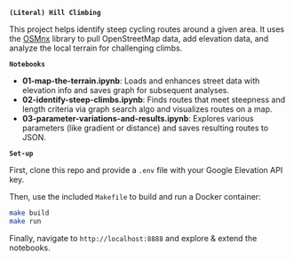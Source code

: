 **`(Literal) Hill Climbing`**

This project helps identify steep cycling routes around a given area. It uses the [OSMnx](https://github.com/gboeing/osmnx) library to pull OpenStreetMap data, add elevation data, and analyze the local terrain for challenging climbs.

**`Notebooks`**

- **01-map-the-terrain.ipynb**: Loads and enhances street data with elevation info and saves graph for subsequent analyses.
- **02-identify-steep-climbs.ipynb**: Finds routes that meet steepness and length criteria via graph search algo and visualizes routes on a map.
- **03-parameter-variations-and-results.ipynb**: Explores various parameters (like gradient or distance) and saves resulting routes to JSON.

**`Set-up`**

First, clone this repo and provide a `.env` file with your Google Elevation API key.

Then, use the included `Makefile` to build and run a Docker container:

```bash
make build
make run
```

Finally, navigate to `http://localhost:8888` and explore & extend the notebooks.
